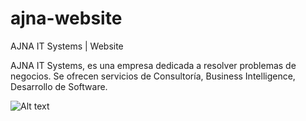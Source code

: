 # ajna-website

AJNA IT Systems | Website

AJNA IT Systems, es una empresa dedicada a resolver problemas de negocios. Se ofrecen servicios de Consultoría, Business Intelligence, Desarrollo de Software.

![Alt text](https://s-media-cache-ak0.pinimg.com/originals/60/00/e8/6000e89f8741d3f0131cf37b6ad6e166.png "AJNA IT Systems, es una empresa dedicada a resolver problemas de negocios. Se ofrecen servicios de Consultoría, Business Intelligence, Desarrollo de Software.")
